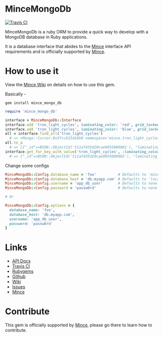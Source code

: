 # MinceMongoDb

[![Travis CI](https://travis-ci.org/coffeencoke/mince_mongo_db.png)](https://travis-ci.org/#!/coffeencoke/mince_mongo_db)

MinceMongoDb is a ruby ORM to provide a quick way to develop with a MongoDB database in Ruby applications.

It is a database interface that abides to the [Mince](https://github.com/coffeencoke/mince/) interface API requirements and is officially supported by [Mince](https://github.com/coffeencoke/mince/).

# How to use it

View the [Mince Wiki](https://github.com/coffeencoke/mince/wiki) on details on how to use this gem.

Basically -

```
gem install mince_mongo_db
```

```ruby
require 'mince_mongo_db'

interface = MinceMongoDb::Interface
interface.add 'tron_light_cycles', luminating_color: 'red', grid_locked: true, rezzed: false
interface.add 'tron_light_cycles', luminating_color: 'blue', grid_locked: true, rezzed: true
all = interface.find_all('tron_light_cycles') 
  # => <Mongo::Cursor:0x3fccb15d16b0 namespace='mince.tron_light_cycles' @selector={} @cursor_id=>
all.to_a
  # => [{"_id"=>BSON::ObjectId('511af435d20cae9055000001'), "luminating_color"=>"red", "grid_locked"=>true, "rezzed"=>false}, {"_id"=>BSON::ObjectId('511af435d20cae9055000002'), "luminating_color"=>"blue", "grid_locked"=>true, "rezzed"=>true}]
interface.get_for_key_with_value('tron_light_cycles', :luminating_color, 'blue')
  # => {"_id"=>BSON::ObjectId('511af435d20cae9055000002'), "luminating_color"=>"blue", "grid_locked"=>true, "rezzed"=>true}
```

Change some configs

```ruby
MinceMongoDb::Config.database_name = 'foo'          # Defaults to 'mince'
MinceMongoDb::Config.database_host = 'db.myapp.com' # Defaults to 'localhsot'
MinceMongoDb::Config.username = 'app_db_user'       # Defaults to none
MinceMongoDb::Config.password = 'passw0rd'          # Defaults to none

# Or

MinceMongoDb::Config.options = {
  database_name: 'foo',
  database_host: 'db.myapp.com',
  username: 'app_db_user',
  password: 'passw0rd'
}
```

# Links

* [API Docs](http://rdoc.info/github/coffeencoke/mince_mongo_db/master/frames)
* [Travis CI](https://travis-ci.org/#!/coffeencoke/mince_mongo_db)
* [Rubygems](https://rubygems.org/gems/mince_mongo_db)
* [Github](https://github.com/coffeencoke/mince_mongo_db)
* [Wiki](https://github.com/coffeencoke/mince_mongo_db/wiki)
* [Issues](https://github.com/coffeencoke/mince_mongo_db/issues)
* [Mince](https://github.com/coffeencoke/mince)

# Contribute

This gem is officially supported by [Mince](https://github.com/coffeencoke/mince/), please go there to learn how to contribute.

